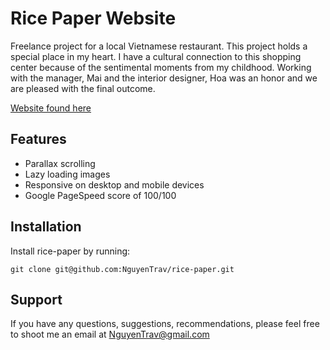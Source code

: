 # Rice Paper Website

Freelance project for a local Vietnamese restaurant. This project holds a special place in my heart. I have a cultural connection to this shopping center because of the sentimental moments from my childhood. Working with the manager, Mai and the interior designer, Hoa was an honor and we are pleased with the final outcome. 

[Website found here](https://nguyentrav.github.io/rice-paper/)

Features
--------

- Parallax scrolling
- Lazy loading images
- Responsive on desktop and mobile devices
- Google PageSpeed score of 100/100


Installation
------------

Install rice-paper by running:

    git clone git@github.com:NguyenTrav/rice-paper.git

Support
-------

If you have any questions, suggestions, recommendations, please feel free to shoot me an email at NguyenTrav@gmail.com
